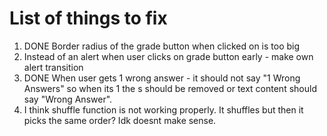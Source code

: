 # List of things to fix

1. DONE Border radius of the grade button when clicked on is too big
2. Instead of an alert when user clicks on grade button early -  make own alert transition
3. DONE When user gets 1 wrong answer - it should not say "1 Wrong Answers" so when its 1 the s should be removed or text content should say "Wrong Answer".
4. I think shuffle function is not working properly. It shuffles but then it picks the same order? Idk doesnt make sense.